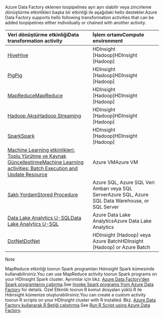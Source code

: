 <span data-ttu-id="b557a-101">Azure Data Factory eklenen toopipelines ayrı ayrı olabilir veya zincirleme dönüştürme etkinlikleri başka bir etkinliği ile aşağıdaki hello destekler.</span><span class="sxs-lookup"><span data-stu-id="b557a-101">Azure Data Factory supports hello following transformation activities that can be added toopipelines either individually or chained with another activity.</span></span>

| <span data-ttu-id="b557a-102">Veri dönüştürme etkinliği</span><span class="sxs-lookup"><span data-stu-id="b557a-102">Data transformation activity</span></span> | <span data-ttu-id="b557a-103">İşlem ortamı</span><span class="sxs-lookup"><span data-stu-id="b557a-103">Compute environment</span></span> |
|:--- |:--- |
| [<span data-ttu-id="b557a-104">Hive</span><span class="sxs-lookup"><span data-stu-id="b557a-104">Hive</span></span>](../articles/data-factory/data-factory-hive-activity.md) |<span data-ttu-id="b557a-105">HDInsight [Hadoop]</span><span class="sxs-lookup"><span data-stu-id="b557a-105">HDInsight [Hadoop]</span></span> |
| [<span data-ttu-id="b557a-106">Pig</span><span class="sxs-lookup"><span data-stu-id="b557a-106">Pig</span></span>](../articles/data-factory/data-factory-pig-activity.md) |<span data-ttu-id="b557a-107">HDInsight [Hadoop]</span><span class="sxs-lookup"><span data-stu-id="b557a-107">HDInsight [Hadoop]</span></span> |
| [<span data-ttu-id="b557a-108">MapReduce</span><span class="sxs-lookup"><span data-stu-id="b557a-108">MapReduce</span></span>](../articles/data-factory/data-factory-map-reduce.md) |<span data-ttu-id="b557a-109">HDInsight [Hadoop]</span><span class="sxs-lookup"><span data-stu-id="b557a-109">HDInsight [Hadoop]</span></span> |
| [<span data-ttu-id="b557a-110">Hadoop Akışı</span><span class="sxs-lookup"><span data-stu-id="b557a-110">Hadoop Streaming</span></span>](../articles/data-factory/data-factory-hadoop-streaming-activity.md) |<span data-ttu-id="b557a-111">HDInsight [Hadoop]</span><span class="sxs-lookup"><span data-stu-id="b557a-111">HDInsight [Hadoop]</span></span> |
| [<span data-ttu-id="b557a-112">Spark</span><span class="sxs-lookup"><span data-stu-id="b557a-112">Spark</span></span>](../articles/data-factory/data-factory-spark.md) | <span data-ttu-id="b557a-113">HDInsight [Hadoop]</span><span class="sxs-lookup"><span data-stu-id="b557a-113">HDInsight [Hadoop]</span></span> |
| [<span data-ttu-id="b557a-114">Machine Learning etkinlikleri: Toplu Yürütme ve Kaynak Güncelleştirme</span><span class="sxs-lookup"><span data-stu-id="b557a-114">Machine Learning activities: Batch Execution and Update Resource</span></span>](../articles/data-factory/data-factory-azure-ml-batch-execution-activity.md) |<span data-ttu-id="b557a-115">Azure VM</span><span class="sxs-lookup"><span data-stu-id="b557a-115">Azure VM</span></span> |
| [<span data-ttu-id="b557a-116">Saklı Yordam</span><span class="sxs-lookup"><span data-stu-id="b557a-116">Stored Procedure</span></span>](../articles/data-factory/data-factory-stored-proc-activity.md) |<span data-ttu-id="b557a-117">Azure SQL, Azure SQL Veri Ambarı veya SQL Server</span><span class="sxs-lookup"><span data-stu-id="b557a-117">Azure SQL, Azure SQL Data Warehouse, or SQL Server</span></span> |
| [<span data-ttu-id="b557a-118">Data Lake Analytics U-SQL</span><span class="sxs-lookup"><span data-stu-id="b557a-118">Data Lake Analytics U-SQL</span></span>](../articles/data-factory/data-factory-usql-activity.md) |<span data-ttu-id="b557a-119">Azure Data Lake Analytics</span><span class="sxs-lookup"><span data-stu-id="b557a-119">Azure Data Lake Analytics</span></span> |
| [<span data-ttu-id="b557a-120">DotNet</span><span class="sxs-lookup"><span data-stu-id="b557a-120">DotNet</span></span>](../articles/data-factory/data-factory-use-custom-activities.md) |<span data-ttu-id="b557a-121">HDInsight [Hadoop] veya Azure Batch</span><span class="sxs-lookup"><span data-stu-id="b557a-121">HDInsight [Hadoop] or Azure Batch</span></span> |

> [!NOTE]
> <span data-ttu-id="b557a-122">MapReduce etkinliği toorun Spark programları Hdınsight Spark kümesinde kullanabilirsiniz.</span><span class="sxs-lookup"><span data-stu-id="b557a-122">You can use MapReduce activity toorun Spark programs on your HDInsight Spark cluster.</span></span> <span data-ttu-id="b557a-123">Ayrıntılar için bkz. [Azure Data Factory’den Spark programlarını çağırma](../articles/data-factory/data-factory-spark.md).</span><span class="sxs-lookup"><span data-stu-id="b557a-123">See [Invoke Spark programs from Azure Data Factory](../articles/data-factory/data-factory-spark.md) for details.</span></span>
> <span data-ttu-id="b557a-124">Özel Etkinlik toorun R komut dosyaları yüklü R ile Hdınsight kümenize oluşturabilirsiniz.</span><span class="sxs-lookup"><span data-stu-id="b557a-124">You can create a custom activity toorun R scripts on your HDInsight cluster with R installed.</span></span> <span data-ttu-id="b557a-125">Bkz. [Azure Data Factory kullanarak R Betiği çalıştırma](https://github.com/Azure/Azure-DataFactory/tree/master/Samples/RunRScriptUsingADFSample).</span><span class="sxs-lookup"><span data-stu-id="b557a-125">See [Run R Script using Azure Data Factory](https://github.com/Azure/Azure-DataFactory/tree/master/Samples/RunRScriptUsingADFSample).</span></span>
> 
> 

